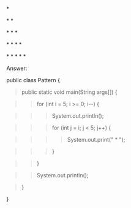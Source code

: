 \*

\* \*

\* \* \*

\* \* \* \*

\* \* \* \* \*

Answer:

public class Pattern {

> public static void main(String args\[\]) {

> > for (int i = 5; i >= 0; i\--) {

> > > System.out.println();

> > > for (int j = i; j \< 5; j++) {

> > > > System.out.print(\" \* \");

> > > }

> > }

> > System.out.println();

> }

}